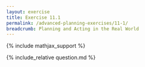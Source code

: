 ```yaml
---
layout: exercise
title: Exercise 11.1
permalink: /advanced-planning-exercises/11-1/
breadcrumb: Planning and Acting in the Real World
---
```


{% include mathjax_support %}

<div><i class="arrow-up" data-chapter="advanced-planning-exercises" data-exercise="ex_1" data-rating="0"></i></div>
{% include_relative question.md %}
